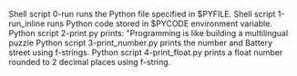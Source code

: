 Shell script 0-run runs the Python file specified in $PYFILE.
Shell script 1-run_inline runs Python code stored in $PYCODE environment variable.
Python script 2-print.py prints: "Programming is like building a multilingual puzzle
Python script 3-print_number.py prints the number and Battery street using f-strings.
Python script 4-print_float.py prints a float number rounded to 2 decimal places using f-string.
